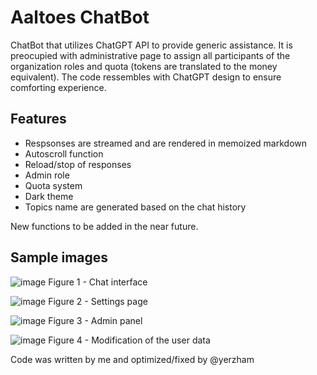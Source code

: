 # Aaltoes ChatBot
ChatBot that utilizes ChatGPT API to provide generic assistance. 
It is preocupied with administrative page to assign all participants of the organization roles and quota (tokens are translated to the money equivalent).
The code ressembles with ChatGPT design to ensure comforting experience.

## Features
- Respsonses are streamed and are rendered in memoized markdown
- Autoscroll function
- Reload/stop of responses
- Admin role
- Quota system
- Dark theme
- Topics name are generated based on the chat history

New functions to be added in the near future.

## Sample images
![image](https://github.com/user-attachments/assets/964f4fc4-ac6c-47d3-abd5-d798f0d651fc)
Figure 1 - Chat interface

![image](https://github.com/user-attachments/assets/017c4705-d264-41ed-b12b-dd0b35ae5c2f)
Figure 2 - Settings page

![image](https://github.com/user-attachments/assets/d29c2046-4be1-469e-8b6f-aab16aa0ce69)
Figure 3 - Admin panel

![image](https://github.com/user-attachments/assets/7a8214ed-634b-40b8-a08a-eef499ddd534)
Figure 4 - Modification of the user data

Code was written by me and optimized/fixed by @yerzham 
